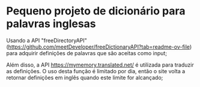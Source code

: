 # Pequeno projeto de dicionário para palavras inglesas 
Usando a API "freeDirectoryAPI" (https://github.com/meetDeveloper/freeDictionaryAPI?tab=readme-ov-file) para adquirir definições de palavras que são aceitas como input;

Além disso, a API https://mymemory.translated.net/ é utilizada para traduzir as definições. O uso desta função é limitado por dia, então o site volta a retornar definições em inglês quando este limite for alcançado;
 
